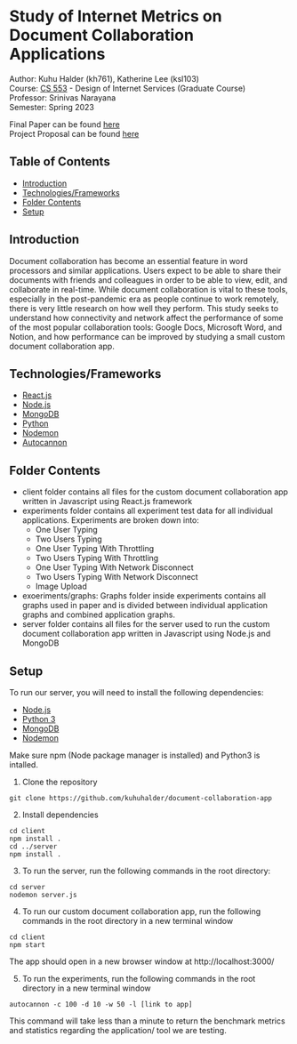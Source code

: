 # Study of Internet Metrics on Document Collaboration Applications

Author: Kuhu Halder (kh761), Katherine Lee (ksl103) <br/>
Course: [CS 553](https://people.cs.rutgers.edu/~sn624/553-S23/index.html) - Design of Internet Services (Graduate Course) <br/>
Professor: Srinivas Narayana <br/>
Semester: Spring 2023

Final Paper can be found [here](https://github.com/kuhuhalder/document-collaboration-app/blob/master/Internet_Services_Final_Report.pdf) <br/>
Project Proposal can be found [here](https://github.com/kuhuhalder/document-collaboration-app/blob/master/Project-Proposal-553.pdf)

## Table of Contents
* [Introduction](#introduction)
* [Technologies/Frameworks](#technologiesframeworks)
* [Folder Contents](#folder-contents)
* [Setup](#setup)

## Introduction

Document collaboration has become an essential feature in word processors and similar applications. Users expect to be able to share their documents with friends and colleagues in order to be able to view, edit, and collaborate in real-time. While document collaboration is vital to these tools, especially in the post-pandemic era as people continue to work remotely, there is very little research on how well they perform. This study seeks to understand how connectivity and network affect the performance of some of the most popular collaboration tools: Google Docs, Microsoft Word, and Notion, and how performance can be improved by studying a small custom document collaboration app.

## Technologies/Frameworks

- [React.js](https://reactjs.org/)
- [Node.js](https://nodejs.org/en/)
- [MongoDB](https://www.mongodb.com/)
- [Python](https://www.python.org/)
- [Nodemon](https://www.npmjs.com/package/nodemon)
- [Autocannon](https://www.npmjs.com/package/autocannon)

## Folder Contents

- client folder contains all files for the custom document collaboration app written in Javascript using React.js framework
- experiments folder contains all experiment test data for all individual applications. Experiments are broken down into: 
    * One User Typing
    * Two Users Typing
    * One User Typing With Throttling
    * Two Users Typing With Throttling
    * One User Typing With Network Disconnect
    * Two Users Typing With Network Disconnect
    * Image Upload
- exoeriments/graphs: Graphs folder inside experiments contains all graphs used in paper and is divided between individual application graphs and combined application graphs.  
- server folder contains all files for the server used to run the custom document collaboration app written in Javascript using Node.js and MongoDB

## Setup

To run our server, you will need to install the following dependencies:
- [Node.js](https://nodejs.org/en/download/)
- [Python 3](https://www.python.org/downloads/)
- [MongoDB](https://docs.mongodb.com/manual/installation/)
- [Nodemon](https://www.npmjs.com/package/nodemon)

Make sure npm (Node package manager is installed) and Python3 is intalled.

1. Clone the repository
```
git clone https://github.com/kuhuhalder/document-collaboration-app
```

2. Install dependencies
```
cd client
npm install .
cd ../server
npm install .
```

3. To run the server, run the following commands in the root directory:
```
cd server
nodemon server.js
```

4. To run our custom document collaboration app, run the following commands in the root directory in a new terminal window
```
cd client
npm start
```

The app should open in a new browser window at http://localhost:3000/

5. To run the experiments, run the following commands in the root directory in a new terminal window
```
autocannon -c 100 -d 10 -w 50 -l [link to app]
```

This command will take less than a minute to return the benchmark metrics and statistics regarding the application/ tool we are testing.











